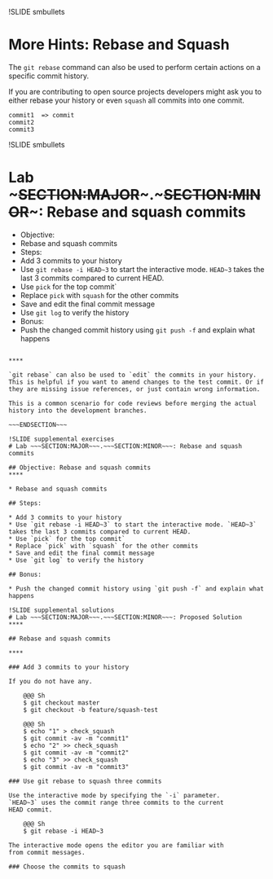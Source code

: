 !SLIDE smbullets
# More Hints: Rebase and Squash

The `git rebase` command can also be used to perform certain
actions on a specific commit history.

If you are contributing to open source projects developers
might ask you to either rebase your history or even `squash`
all commits into one commit.

    commit1  => commit
    commit2
    commit3

!SLIDE smbullets
# Lab ~~~SECTION:MAJOR~~~.~~~SECTION:MINOR~~~: Rebase and squash commits

* Objective:
 * Rebase and squash commits
* Steps:
 * Add 3 commits to your history
 * Use `git rebase -i HEAD~3` to start the interactive mode. `HEAD~3` takes the last 3 commits compared to current HEAD.
 * Use `pick` for the top commit`
 * Replace `pick` with `squash` for the other commits
 * Save and edit the final commit message
 * Use `git log` to verify the history
* Bonus:
 * Push the changed commit history using `git push -f` and explain what happens

~~~SECTION:handouts~~~

****

`git rebase` can also be used to `edit` the commits in your history.
This is helpful if you want to amend changes to the test commit. Or if
they are missing issue references, or just contain wrong information.

This is a common scenario for code reviews before merging the actual
history into the development branches.

~~~ENDSECTION~~~

!SLIDE supplemental exercises
# Lab ~~~SECTION:MAJOR~~~.~~~SECTION:MINOR~~~: Rebase and squash commits

## Objective: Rebase and squash commits
****

* Rebase and squash commits

## Steps:

* Add 3 commits to your history
* Use `git rebase -i HEAD~3` to start the interactive mode. `HEAD~3` takes the last 3 commits compared to current HEAD.
* Use `pick` for the top commit`
* Replace `pick` with `squash` for the other commits
* Save and edit the final commit message
* Use `git log` to verify the history

## Bonus:

* Push the changed commit history using `git push -f` and explain what happens

!SLIDE supplemental solutions
# Lab ~~~SECTION:MAJOR~~~.~~~SECTION:MINOR~~~: Proposed Solution
****

## Rebase and squash commits

****

### Add 3 commits to your history

If you do not have any.

    @@@ Sh
    $ git checkout master
    $ git checkout -b feature/squash-test

    @@@ Sh
    $ echo "1" > check_squash
    $ git commit -av -m "commit1"
    $ echo "2" >> check_squash
    $ git commit -av -m "commit2"
    $ echo "3" >> check_squash
    $ git commit -av -m "commit3"

### Use git rebase to squash three commits

Use the interactive mode by specifying the `-i` parameter.
`HEAD~3` uses the commit range three commits to the current
HEAD commit.

    @@@ Sh
    $ git rebase -i HEAD~3

The interactive mode opens the editor you are familiar with
from commit messages.

### Choose the commits to squash
